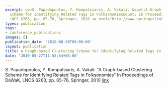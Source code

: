 ```yaml
---
excerpt: <p>S. Papadopoulos, Y. Kompatsiaris, A. Vakali. &quot;A Graph-based Clustering
  Scheme for Identifying Related Tags in Folksonomies&quot; In Proceedings of DaWaK,
  LNCS 6263, pp. 65-76, Springer, 2010 <a href="http://www.springerlink.com/content/0435lg511510r3g6/">link</a></p>
types: publication
tags:
- conference_publications
images: []
publication_date: '2010-08-30T00:00:00'
layout: publication
title: A Graph-based Clustering Scheme for Identifying Related Tags in Folksonomies
date: '2010-05-27T11:55:54+03:00'
---
```

<p>S. Papadopoulos, Y. Kompatsiaris, A. Vakali. &quot;A Graph-based Clustering Scheme for Identifying Related Tags in Folksonomies&quot; In Proceedings of DaWaK, LNCS 6263, pp. 65-76, Springer, 2010 <a href="http://www.springerlink.com/content/0435lg511510r3g6/">link</a></p>
